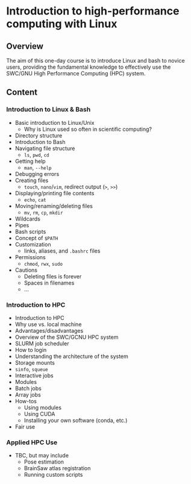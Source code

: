 # Introduction to high-performance computing with Linux

## Overview
The aim of this one-day course is to introduce Linux and bash to novice users, providing the fundamental knowledge to 
effectively use the SWC/GNU High Performance Computing (HPC) system.

## Content
### Introduction to Linux & Bash

- Basic introduction to Linux/Unix
  - Why is Linux used so often in scientific computing?
- Directory structure
- Introduction to Bash
- Navigating file structure
    - `ls`, `pwd`, `cd`
- Getting help
  - `man`, `--help`
- Debugging errors
- Creating files
    - `touch`, `nano`/`vim`, redirect output (`>`, `>>`)
- Displaying/printing file contents
    - `echo`, `cat`
- Moving/renaming/deleting files
    - `mv`, `rm`, `cp`, `mkdir`
- Wildcards
- Pipes
- Bash scripts
- Concept of `$PATH`
- Customization
  - links, aliases, and `.bashrc` files
- Permissions
    - `chmod`, `rwx`, `sudo`
- Cautions
    - Deleting files is forever
    - Spaces in filenames
    - ...

### Introduction to HPC 

- Introduction to HPC
- Why use vs. local machine
- Advantages/disadvantages
- Overview of the SWC/GCNU HPC system
- SLURM job scheduler
- How to login
- Understanding the architecture of the system
- Storage mounts
- `sinfo`, `squeue`
- Interactive jobs
- Modules
- Batch jobs
- Array jobs
- How-tos
    - Using modules
    - Using CUDA
    - Installing your own software (conda, etc.)
- Fair use

### Applied HPC Use
- TBC, but may include
  - Pose estimation
  - BrainSaw atlas registration
  - Running custom scripts
